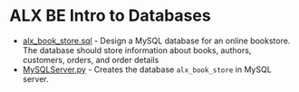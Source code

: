 # ALX BE Intro to Databases

- [alx_book_store.sql](./alx_book_store.sql) - Design a MySQL database for an online bookstore. The database should store information about books, authors, customers, orders, and order details
- [MySQLServer.py](./MySQLServer.py) - Creates the database `alx_book_store` in MySQL server.
